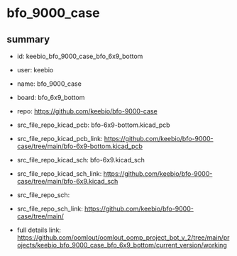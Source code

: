 # bfo_9000_case
 
## summary 
* id: keebio_bfo_9000_case_bfo_6x9_bottom
* user: keebio
* name: bfo_9000_case
* board: bfo_6x9_bottom
* repo: https://github.com/keebio/bfo-9000-case
* src_file_repo_kicad_pcb: bfo-6x9-bottom.kicad_pcb
* src_file_repo_kicad_pcb_link: https://github.com/keebio/bfo-9000-case/tree/main/bfo-6x9-bottom.kicad_pcb
* src_file_repo_kicad_sch: bfo-6x9.kicad_sch
* src_file_repo_kicad_sch_link: https://github.com/keebio/bfo-9000-case/tree/main/bfo-6x9.kicad_sch

* src_file_repo_sch: 
* src_file_repo_sch_link: https://github.com/keebio/bfo-9000-case/tree/main/
* full details link: https://github.com/oomlout/oomlout_oomp_project_bot_v_2/tree/main/projects/keebio_bfo_9000_case_bfo_6x9_bottom/current_version/working  







